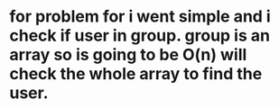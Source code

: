 # for problem for i went simple and i check if user in group. group is an array so is going to be O(n) will check the whole array to find the user.
